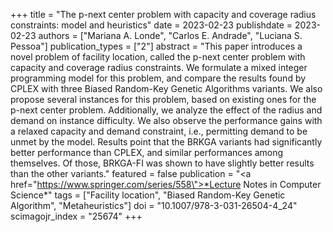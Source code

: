 +++
title = "The p-next center problem with capacity and coverage radius constraints: model and heuristics"
date = 2023-02-23
publishdate = 2023-02-23
authors = ["Mariana A. Londe", "Carlos E. Andrade", "Luciana S. Pessoa"]
publication_types = ["2"]
abstract = "This paper introduces a novel problem of facility location, called the p-next center problem with capacity and coverage radius constraints. We formulate a mixed integer programming model for this problem, and compare the results found by CPLEX with three Biased Random-Key Genetic Algorithms variants. We also propose several instances for this problem, based on existing ones for the p-next center problem.  Additionally, we analyze the effect of the radius and demand on instance difficulty. We also observe the performance gains with a relaxed capacity and demand constraint, i.e., permitting demand to be unmet by the model. Results point that the BRKGA variants had significantly better performance than CPLEX, and similar performances among themselves. Of those, BRKGA-FI was shown to have slightly better results than the other variants."
featured = false
publication = "<a href=\"https://www.springer.com/series/558\">*Lecture Notes in Computer Science*</a>"
tags = ["Facility location", "Biased Random-Key Genetic Algorithm", "Metaheuristics"]
doi = "10.1007/978-3-031-26504-4_24"
scimagojr_index = "25674"
+++
